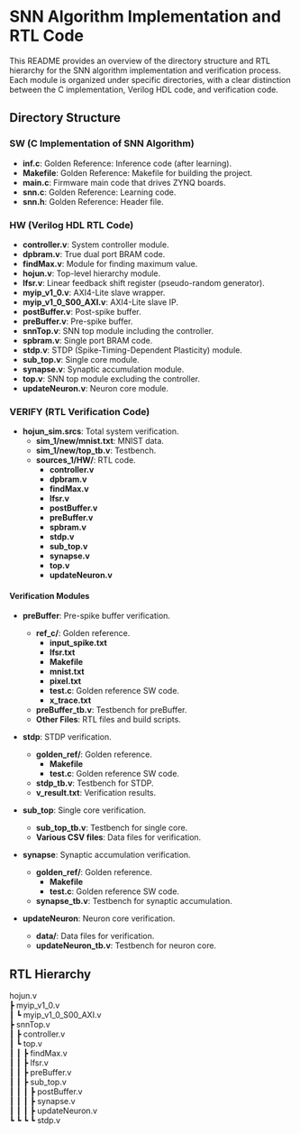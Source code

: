 # SNN Algorithm Implementation and RTL Code

This README provides an overview of the directory structure and RTL hierarchy for the SNN algorithm implementation and verification process. Each module is organized under specific directories, with a clear distinction between the C implementation, Verilog HDL code, and verification code.

## Directory Structure

### SW (C Implementation of SNN Algorithm)
- **inf.c**: Golden Reference: Inference code (after learning).
- **Makefile**: Golden Reference: Makefile for building the project.
- **main.c**: Firmware main code that drives ZYNQ boards.
- **snn.c**: Golden Reference: Learning code.
- **snn.h**: Golden Reference: Header file.

### HW (Verilog HDL RTL Code)
- **controller.v**: System controller module.
- **dpbram.v**: True dual port BRAM code.
- **findMax.v**: Module for finding maximum value.
- **hojun.v**: Top-level hierarchy module.
- **lfsr.v**: Linear feedback shift register (pseudo-random generator).
- **myip_v1_0.v**: AXI4-Lite slave wrapper.
- **myip_v1_0_S00_AXI.v**: AXI4-Lite slave IP.
- **postBuffer.v**: Post-spike buffer.
- **preBuffer.v**: Pre-spike buffer.
- **snnTop.v**: SNN top module including the controller.
- **spbram.v**: Single port BRAM code.
- **stdp.v**: STDP (Spike-Timing-Dependent Plasticity) module.
- **sub_top.v**: Single core module.
- **synapse.v**: Synaptic accumulation module.
- **top.v**: SNN top module excluding the controller.
- **updateNeuron.v**: Neuron core module.

### VERIFY (RTL Verification Code)
- **hojun_sim.srcs**: Total system verification.
  - **sim_1/new/mnist.txt**: MNIST data.
  - **sim_1/new/top_tb.v**: Testbench.
  - **sources_1/HW/**: RTL code.
    - **controller.v**
    - **dpbram.v**
    - **findMax.v**
    - **lfsr.v**
    - **postBuffer.v**
    - **preBuffer.v**
    - **spbram.v**
    - **stdp.v**
    - **sub_top.v**
    - **synapse.v**
    - **top.v**
    - **updateNeuron.v**

#### Verification Modules
- **preBuffer**: Pre-spike buffer verification.
  - **ref_c/**: Golden reference.
    - **input_spike.txt**
    - **lfsr.txt**
    - **Makefile**
    - **mnist.txt**
    - **pixel.txt**
    - **test.c**: Golden reference SW code.
    - **x_trace.txt**
  - **preBuffer_tb.v**: Testbench for preBuffer.
  - **Other Files**: RTL files and build scripts.

- **stdp**: STDP verification.
  - **golden_ref/**: Golden reference.
    - **Makefile**
    - **test.c**: Golden reference SW code.
  - **stdp_tb.v**: Testbench for STDP.
  - **v_result.txt**: Verification results.

- **sub_top**: Single core verification.
  - **sub_top_tb.v**: Testbench for single core.
  - **Various CSV files**: Data files for verification.

- **synapse**: Synaptic accumulation verification.
  - **golden_ref/**: Golden reference.
    - **Makefile**
    - **test.c**: Golden reference SW code.
  - **synapse_tb.v**: Testbench for synaptic accumulation.

- **updateNeuron**: Neuron core verification.
  - **data/**: Data files for verification.
  - **updateNeuron_tb.v**: Testbench for neuron core.

## RTL Hierarchy
hojun.v  
┣ myip_v1_0.v      
┃ ┗ myip_v1_0_S00_AXI.v    
┣ snnTop.v    
┃ ┣ controller.v   
┃ ┗ top.v  
┃ ┃ ┣ findMax.v   
┃ ┃ ┣ lfsr.v   
┃ ┃ ┣ preBuffer.v    
┃ ┃ ┣ sub_top.v  
┃ ┃ ┃ ┣ postBuffer.v  
┃ ┃ ┃ ┣ synapse.v  
┃ ┃ ┃ ┣ updateNeuron.v     
┗ ┗ ┗ ┗ stdp.v  

